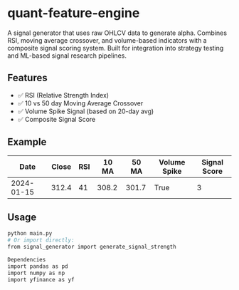 # quant-feature-engine
A signal generator that uses raw OHLCV data to generate alpha. Combines RSI, moving average crossover, and volume-based indicators with a composite signal scoring system. Built for integration into strategy testing and ML-based signal research pipelines.

## Features

- ✅ RSI (Relative Strength Index)
- ✅ 10 vs 50 day Moving Average Crossover
- ✅ Volume Spike Signal (based on 20-day avg)
- ✅ Composite Signal Score

## Example

| Date       | Close | RSI | 10 MA | 50 MA | Volume Spike | Signal Score |
|------------|-------|-----|--------|--------|---------------|----------------|
| 2024-01-15 | 312.4 | 41  | 308.2 | 301.7  | True          | 3              |

## Usage

```bash
python main.py
# Or import directly:
from signal_generator import generate_signal_strength

Dependencies
import pandas as pd
import numpy as np
import yfinance as yf
